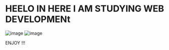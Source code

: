 # HEELO IN HERE I AM STUDYING WEB DEVELOPMENt
![image](https://github.com/user-attachments/assets/13b3d9ef-288a-447c-8eca-74be90a144bf)
![image](https://github.com/user-attachments/assets/c12166fb-f3e5-4be5-b5c2-a736d704cc57)

ENJOY !!!
